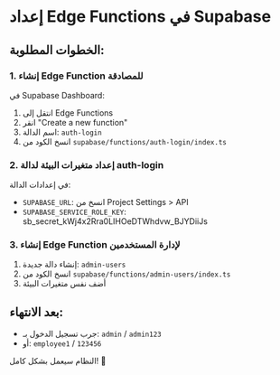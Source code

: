 # إعداد Edge Functions في Supabase

## الخطوات المطلوبة:

### 1. إنشاء Edge Function للمصادقة
في Supabase Dashboard:
1. انتقل إلى Edge Functions
2. انقر "Create a new function"
3. اسم الدالة: `auth-login`
4. انسخ الكود من `supabase/functions/auth-login/index.ts`

### 2. إعداد متغيرات البيئة لدالة auth-login
في إعدادات الدالة:
- `SUPABASE_URL`: انسخ من Project Settings > API
- `SUPABASE_SERVICE_ROLE_KEY`: sb_secret_kWj4x2Rra0LIHOeDTWhdvw_BJYDiiJs

### 3. إنشاء Edge Function لإدارة المستخدمين
1. إنشاء دالة جديدة: `admin-users`
2. انسخ الكود من `supabase/functions/admin-users/index.ts`
3. أضف نفس متغيرات البيئة

## بعد الانتهاء:
- جرب تسجيل الدخول بـ: `admin` / `admin123`
- أو: `employee1` / `123456`

النظام سيعمل بشكل كامل! 🚀